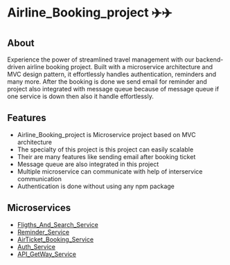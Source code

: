 #  Airline_Booking_project ✈️✈️

## About
Experience the power of streamlined travel management with our backend-driven airline booking project. Built with a microservice architecture and MVC design pattern, it effortlessly handles authentication, reminders and many more.
After the booking is done we send email for reminder and project also integrated with message queue because of message queue if one service is down then also it handle effortlessly.

## Features
- Airline_Booking_project is Microservice project based on MVC  architecture
- The specialty of this project is this project can easily scalable
- Their are many features like sending email after booking ticket
- Message queue are also integrated in this project
- Multiple microservice can communicate with help of interservice communication
- Authentication is done without using any npm package



## Microservices
-  [Fligths_And_Search_Service](https://github.com/classr-22/FligthsAndSearchService)
-  [Reminder_Service](https://github.com/classr-22/ReminderService)
-  [AirTicket_Booking_Service](https://github.com/classr-22/AirTicketBookingService)
-  [Auth_Service](https://github.com/classr-22/Auth_Service)
-  [API_GetWay_Service](https://github.com/classr-22/API_GetWay_Service)

